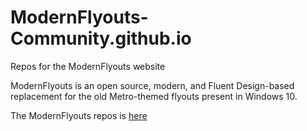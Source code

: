 # ModernFlyouts-Community.github.io

Repos for the ModernFlyouts website

ModernFlyouts is an open source, modern, and Fluent Design-based replacement for the old Metro-themed flyouts present in Windows 10.

The ModernFlyouts repos is [here](https://github.com/ModernFlyouts-Community/ModernFlyouts)
